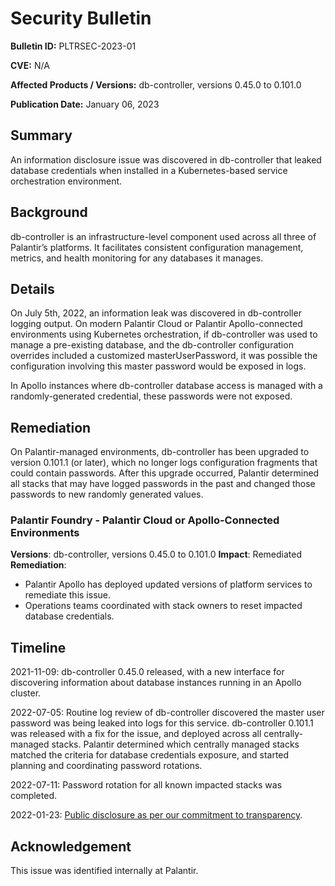 # Security Bulletin

**Bulletin ID:** PLTRSEC-2023-01

**CVE:** N/A

**Affected Products / Versions:** db-controller, versions 0.45.0 to 0.101.0

**Publication Date:** January 06, 2023

## Summary

An information disclosure issue was discovered in db-controller that leaked database credentials when installed in a Kubernetes-based service orchestration environment.

## Background

db-controller is an infrastructure-level component used across all three of Palantir’s platforms. It facilitates consistent configuration management, metrics, and health monitoring for any databases it manages.

## Details

On July 5th, 2022, an information leak was discovered in db-controller logging output. On modern Palantir Cloud or Palantir Apollo-connected environments using Kubernetes orchestration, if db-controller was used to manage a pre-existing database, and the db-controller configuration overrides included a customized masterUserPassword, it was possible the configuration involving this master password would be exposed in logs.

In Apollo instances where db-controller database access is managed with a randomly-generated credential, these passwords were not exposed.

## Remediation

On Palantir-managed environments, db-controller has been upgraded to version 0.101.1 (or later), which no longer logs configuration fragments that could contain passwords. After this upgrade occurred, Palantir determined all stacks that may have logged passwords in the past and changed those passwords to new randomly generated values.

### Palantir Foundry - Palantir Cloud or Apollo-Connected Environments

**Versions**: db-controller, versions 0.45.0 to 0.101.0
**Impact**: Remediated
**Remediation**:

* Palantir Apollo has deployed updated versions of platform services to remediate this issue.
* Operations teams coordinated with stack owners to reset impacted database credentials.

## Timeline

2021-11-09: db-controller 0.45.0 released, with a new interface for discovering information about database instances running in an Apollo cluster.

2022-07-05: Routine log review of db-controller discovered the master user password was being leaked into logs for this service. db-controller 0.101.1 was released with a fix for the issue, and deployed across all centrally-managed stacks. Palantir determined which centrally managed stacks matched the criteria for database credentials exposure, and started planning and coordinating password rotations.

2022-07-11: Password rotation for all known impacted stacks was completed.

2022-01-23: [Public disclosure as per our commitment to transparency](https://blog.palantir.com/broadening-our-bug-bounty-program-trust-security-and-transparency-aa3bf82f3f9a).

## Acknowledgement

This issue was identified internally at Palantir.
